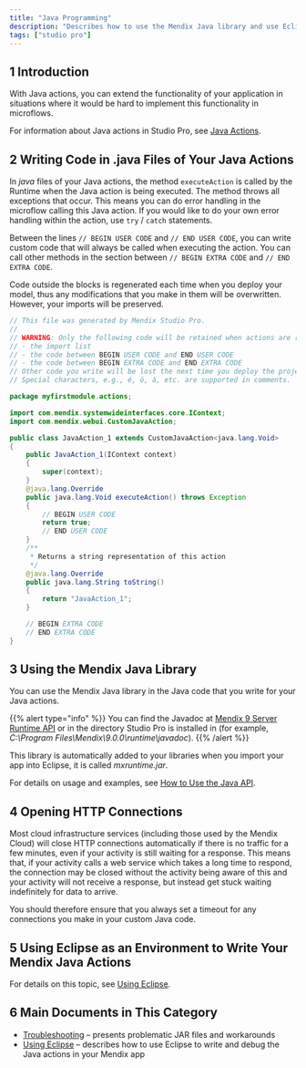 ```yaml
---
title: "Java Programming"
description: "Describes how to use the Mendix Java library and use Eclipse as an environment to write your Mendix Java Actions."
tags: ["studio pro"]
---
```


## 1 Introduction

With Java actions, you can extend the functionality of your application in situations where it would be hard to implement this functionality in microflows.

For information about Java actions in Studio Pro, see [Java Actions](java-actions).

## 2 Writing Code in .java Files of Your Java Actions

In *java* files of your Java actions, the method `executeAction` is called by the Runtime when the Java action is being executed. The method throws all exceptions that occur. This means you can do error handling in the microflow calling this Java action. If you would like to do your own error handling within the action, use `try` / `catch` statements.

Between the lines `// BEGIN USER CODE` and `// END USER CODE`, you can write custom code that will always be called when executing the action. You can call other methods in the section between `// BEGIN EXTRA CODE` and `// END EXTRA CODE`.

Code outside the blocks is regenerated each time when you deploy your model, thus any modifications that you make in them will be overwritten. However, your imports will be preserved.

```java
// This file was generated by Mendix Studio Pro.
//
// WARNING: Only the following code will be retained when actions are regenerated:
// - the import list
// - the code between BEGIN USER CODE and END USER CODE
// - the code between BEGIN EXTRA CODE and END EXTRA CODE
// Other code you write will be lost the next time you deploy the project.
// Special characters, e.g., é, ö, à, etc. are supported in comments.

package myfirstmodule.actions;

import com.mendix.systemwideinterfaces.core.IContext;
import com.mendix.webui.CustomJavaAction;

public class JavaAction_1 extends CustomJavaAction<java.lang.Void>
{
	public JavaAction_1(IContext context)
	{
		super(context);
	}
	@java.lang.Override
	public java.lang.Void executeAction() throws Exception
	{
		// BEGIN USER CODE
		return true;
		// END USER CODE
	}
	/**
	 * Returns a string representation of this action
	 */
	@java.lang.Override
	public java.lang.String toString()
	{
		return "JavaAction_1";
	}

	// BEGIN EXTRA CODE
	// END EXTRA CODE
}
```

## 3 Using the Mendix Java Library

You can use the Mendix Java library in the Java code that you write for your Java actions.

{{% alert type="info" %}}
You can find the Javadoc at [Mendix 9 Server Runtime API](http://apidocs.rnd.mendix.com/9/runtime/index.html) or in the directory Studio Pro is installed in (for example, *C:\Program Files\Mendix\9.0.0\runtime\javadoc*).
{{% /alert %}}

This library is automatically added to your libraries when you import your app into Eclipse, it is called *mxruntime.jar*.

For details on usage and examples, see [How to Use the Java API](/howto/logic-business-rules/java-api-tutorial).

## 4 Opening HTTP Connections

Most cloud infrastructure services (including those used by the Mendix Cloud) will close HTTP connections automatically if there is no traffic for a few minutes, even if your activity is still waiting for a response. This means that, if your activity calls a web service which takes a long time to respond, the connection may be closed without the activity being aware of this and your activity will not receive a response, but instead get stuck waiting indefinitely for data to arrive.

You should therefore ensure that you always set a timeout for any connections you make in your custom Java code.

## 5 Using Eclipse as an Environment to Write Your Mendix Java Actions

For details on this topic, see [Using Eclipse](using-eclipse).

## 6 Main Documents in This Category

* [Troubleshooting](troubleshooting) – presents problematic JAR files and workarounds
* [Using Eclipse](using-eclipse) – describes how to use Eclipse to write and debug the Java actions in your Mendix app
